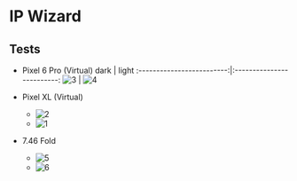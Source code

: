# IP Wizard

## Tests

- Pixel 6 Pro (Virtual)
  dark             |     light
:-------------------------:|:-------------------------:
 ![3](https://github.com/Thisal-D/IP-Wizard/assets/93121062/b23572eb-60c7-49aa-b923-dc2b3f918e3c)  |  ![4](https://github.com/Thisal-D/IP-Wizard/assets/93121062/e503b927-364d-4dd0-80b8-c62d870943b6)


- Pixel XL (Virtual)
  - ![2](https://github.com/Thisal-D/IP-Wizard/assets/93121062/af5650e7-c781-45ce-927b-9c6eaa28e29f)
  - ![1](https://github.com/Thisal-D/IP-Wizard/assets/93121062/7e2d9b43-e8df-4ea4-95fc-7d5022ddacfb)

- 7.46 Fold
  - ![5](https://github.com/Thisal-D/IP-Wizard/assets/93121062/7cb130c2-6003-4af6-badf-09d7352b988f)
  - ![6](https://github.com/Thisal-D/IP-Wizard/assets/93121062/127a7d68-7192-45db-938d-a5c7d5bce3e8)
